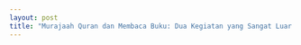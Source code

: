 ```yaml
---
layout: post
title: "Murajaah Quran dan Membaca Buku: Dua Kegiatan yang Sangat Luar Biasa!"
---
```

